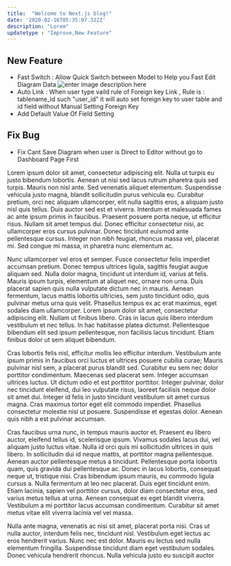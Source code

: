 ```yaml
---
title:  "Welcome to Next.js blog!"
date: '2020-02-16T05:35:07.322Z'
description: "Lorem"
updatetype : "Improve,New Feature"
---
```


## New Feature
 - Fast Switch : Allow Quick Switch between Model to Help you Fast Edit Diagram Data
![enter image description here](https://i.ibb.co/sygdY7J/showcase1.png)
 - Auto Link : When user type vaild rule of Foreign key Link , Rule is : tablename_id such "user_id" it will auto set foreign key to user table and id field without Manual Setting Foreign Key
 - Add Default Value Of Field Setting
 
## Fix Bug
 - Fix Cant Save Diagram when user is Direct to Editor without go to Dashboard Page First

Lorem ipsum dolor sit amet, consectetur adipiscing elit. Nulla ut turpis eu justo bibendum lobortis. Aenean ut nisi sed lacus rutrum pharetra quis sed turpis. Mauris non nisl ante. Sed venenatis aliquet elementum. Suspendisse vehicula justo magna, blandit sollicitudin purus vehicula eu. Curabitur pretium, orci nec aliquam ullamcorper, elit nulla sagittis eros, a aliquam justo nisl quis tellus. Duis auctor sed est et viverra. Interdum et malesuada fames ac ante ipsum primis in faucibus. Praesent posuere porta neque, ut efficitur risus. Nullam sit amet tempus dui. Donec efficitur consectetur nisi, ac ullamcorper eros cursus pulvinar. Donec tincidunt euismod ante pellentesque cursus. Integer non nibh feugiat, rhoncus massa vel, placerat mi. Sed congue mi massa, in pharetra nunc elementum ac.

Nunc ullamcorper vel eros et semper. Fusce consectetur felis imperdiet accumsan pretium. Donec tempus ultrices ligula, sagittis feugiat augue aliquam sed. Nulla dolor magna, tincidunt ut interdum id, varius at felis. Mauris ipsum turpis, elementum at aliquet nec, ornare non urna. Duis placerat sapien quis nulla vulputate dictum nec in mauris. Aenean fermentum, lacus mattis lobortis ultricies, sem justo tincidunt odio, quis pulvinar metus urna quis velit. Phasellus tempus ex ac erat maximus, eget sodales diam ullamcorper. Lorem ipsum dolor sit amet, consectetur adipiscing elit. Nullam ut finibus libero. Cras in lacus quis libero interdum vestibulum et nec tellus. In hac habitasse platea dictumst. Pellentesque bibendum elit sed ipsum pellentesque, non facilisis lacus tincidunt. Etiam finibus dolor ut sem aliquet bibendum.

Cras lobortis felis nisl, efficitur mollis leo efficitur interdum. Vestibulum ante ipsum primis in faucibus orci luctus et ultrices posuere cubilia curae; Mauris pulvinar nisl sem, a placerat purus blandit sed. Curabitur eu sem nec dolor porttitor condimentum. Maecenas sed placerat sem. Integer accumsan ultrices luctus. Ut dictum odio et est porttitor porttitor. Integer pulvinar, dolor nec tincidunt eleifend, dui leo vulputate risus, laoreet facilisis neque dolor sit amet dui. Integer id felis in justo tincidunt vestibulum sit amet cursus magna. Cras maximus tortor eget elit commodo imperdiet. Phasellus consectetur molestie nisl ut posuere. Suspendisse et egestas dolor. Aenean quis nibh a est pulvinar accumsan.

Cras faucibus urna nunc, in tempus mauris auctor et. Praesent eu libero auctor, eleifend tellus id, scelerisque ipsum. Vivamus sodales lacus dui, vel aliquam justo luctus vitae. Nulla id orci quis mi sollicitudin ultrices in quis libero. In sollicitudin dui id neque mattis, at porttitor magna pellentesque. Aenean auctor pellentesque metus a tincidunt. Pellentesque porta lobortis quam, quis gravida dui pellentesque ac. Donec in lacus lobortis, consequat neque ut, tristique nisi. Cras bibendum ipsum mauris, eu commodo ligula cursus a. Nulla fermentum at leo nec placerat. Duis eget tincidunt enim. Etiam lacinia, sapien vel porttitor cursus, dolor diam consectetur eros, sed varius metus tellus at urna. Aenean consequat ex eget blandit viverra. Vestibulum a mi porttitor lacus accumsan condimentum. Curabitur sit amet metus vitae elit viverra lacinia vel vel massa.

Nulla ante magna, venenatis ac nisi sit amet, placerat porta nisi. Cras ut nulla auctor, interdum felis nec, tincidunt nisl. Vestibulum eget lectus ac eros hendrerit varius. Nunc nec est dolor. Mauris eu lectus sed nulla elementum fringilla. Suspendisse tincidunt diam eget vestibulum sodales. Donec vehicula hendrerit rhoncus. Nulla vehicula justo eu suscipit auctor
